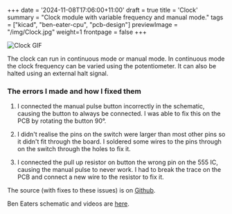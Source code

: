 +++
date = '2024-11-08T17:06:00+11:00'
draft = true
title = 'Clock'
summary = "Clock module with variable frequency and manual mode."
tags = ["kicad", "ben-eater-cpu", "pcb-design"]
previewImage = "/img/Clock.jpg"
weight=1
frontpage = false
+++

![Clock GIF](/clock.gif)

The clock can run in continuous mode or manual mode. In continuous mode the clock frequency can be varied using the potentiometer. It can also be halted using an external halt signal.

### The errors I made and how I fixed them

1. I connected the manual pulse button incorrectly in the schematic, causing the button to always be connected. I was able to fix this on the PCB by rotating the button 90&deg;.

2. I didn't realise the pins on the switch were larger than most other pins so it didn't fit through the board. I soldered some wires to the pins through on the switch through the holes to fix it.

3. I connected the pull up resistor on button the wrong pin on the 555 IC, causing the manual pulse to never work. I had to break the trace on the PCB and connect a new wire to the resistor to fix it.

The source (with fixes to these issues) is on [Github](https://github.com/Robert-Riordan-UCD/8_Bit_CPU_PCB/tree/main/ClockModule).

Ben Eaters schematic and videos are [here](https://eater.net/8bit/clock).
